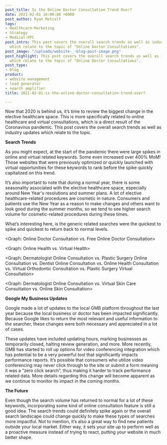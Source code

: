 ```yaml
---
post_title: Is the Online Doctor Consultation Trend Over?
date: 2021-02-01 16:00:00 +0000
post_author: Ryan Metcalf
tags:
- Healthcare-Marketing
- Strategy
- Medical-PPC
post_intro: This post covers the overall search trends as well as industry updates
  which relate to the topic of "Online Doctor Consultations".
post_image: "/uploads/website-_-blog-post-image.png"
post_highlight: This post covers the overall search trends as well as industry updates
  which relate to the topic of "Online Doctor Consultations".
post_type:
- blog
product:
- website management
- lead generator
- search amplifier
title: 2021-02-01-is-the-online-doctor-consultation-trend-over?

---
```

Now that 2020 is behind us, it’s time to review the biggest change in the elective healthcare space. This is more specifically related to online healthcare and virtual consultations, which is a direct result of the Coronavirus pandemic. This post covers the overall search trends as well as industry updates which relate to the topic.

**Search Trends**

As you might expect, at the start of the pandemic there were large spikes in online and virtual related keywords. Some even increased over 400% MoM! Those websites that were previously optimized or quickly launched with virtual opportunities for these keywords to rank before the spike quickly capitalized on this trend.

It’s also important to note that during a normal year, there is some seasonality associated with the elective healthcare space, especially around New Year's resolutions and summer plans. A lot of elective healthcare-related procedures are cosmetic in nature. Consumers and patients use the New Year as a reason to make changes and others want to look good during the summer months, so we tend to see higher search volume for cosmetic-related procedures during these times.

What’s interesting here, is the generic related searches were the quickest to spike and quickest to return back to normal levels.

<Graph: Online Doctor Consultation vs. Free Online Doctor Consultation>

<Graph: Online Health vs. Virtual Health>

<Graph: Dermatologist Online Consultation vs. Plastic Surgery Online Consultation vs. Dentist Online Consultation vs. Online Health Consultation vs. Virtual Orthodontic Consultation vs. Plastic Surgery Virtual Consultation>

<Graph: Dermatologist Online Consultation vs. Virtual Skin Care Consultation vs. Online Skin Consultation>

  
**Google My Business Updates**

Google made a lot of updates to the local GMB platform throughout the last year because the local business or doctor has been impacted significantly. Because Google likes to return the most relevant and useful information to the searcher, these changes were both necessary and appreciated in a lot of cases.

These updates have included updating hours, marking businesses as temporarily closed, halting review generation, and more. More recently, GMB has started to roll up options for video conferencing integration which has potential to be a very powerful tool that significantly impacts performance reports. It’s possible that consumers who utilize video conferencing may never click through to the site or submit a form meaning it was a “zero click search”, thus making it harder to track performance related data. More details regarding this change will become apparent as we continue to monitor its impact in the coming months.

**The Future**

Even though the search volume has returned to normal for a lot of these keywords, incorporating some kind of online consultation feature is still a good idea. The search trends could definitely spike again or the overall search landscape could change quickly to make these types of searches more impactful. Not to mention, it’s also a great way to find new patients outside your local market. Either way, it sets your site up to perform well as a proactive measure instead of trying to react, putting your website in much better shape.